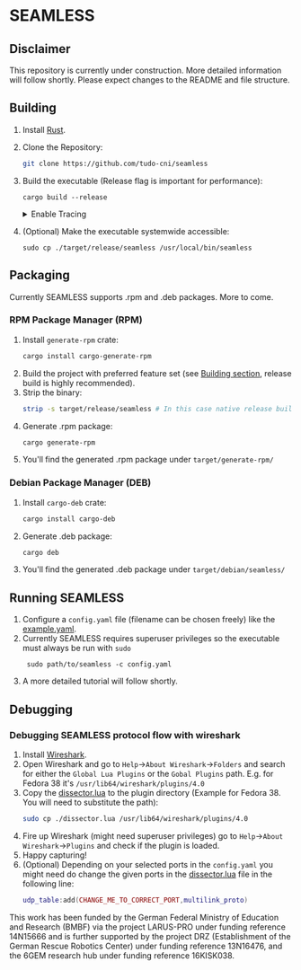 # SEAMLESS

## Disclaimer
This repository is currently under construction. More detailed information will follow shortly. Please expect changes to the README and file structure.

## Building 
1. Install [Rust](https://www.rust-lang.org/tools/install).
2. Clone the Repository:
    ```sh
    git clone https://github.com/tudo-cni/seamless
    ```
3. Build the executable (Release flag is important for performance):
    ```
    cargo build --release
    ```
    <details>
    <summary>Enable Tracing</summary>
    
    You may want to enable the tracing feature at the cost of performance.
    To build with tracing:
    ```sh
    cargo build -F tracing --release
    ```
    </details>

4. (Optional) Make the executable systemwide accessible:
    ```
    sudo cp ./target/release/seamless /usr/local/bin/seamless
    ```
## Packaging

Currently SEAMLESS supports .rpm and .deb packages. More to come.

### RPM Package Manager (RPM)
1. Install `generate-rpm` crate:
    ```bash
    cargo install cargo-generate-rpm
    ```
2. Build the project with preferred feature set (see [Building section](#building), release build is highly recommended).
3. Strip the binary:
    ```bash
    strip -s target/release/seamless # In this case native release build, substitute path for different build configurations
    ```
4. Generate .rpm package:
    ```bash
    cargo generate-rpm
    ```
5. You'll find the generated .rpm package under `target/generate-rpm/`

### Debian Package Manager (DEB)
1. Install `cargo-deb` crate:
    ```bash
    cargo install cargo-deb
    ```
2. Generate .deb package:
    ```bash
    cargo deb
    ```
3. You'll find the generated .deb package under `target/debian/seamless/`

## Running SEAMLESS 

1. Configure a `config.yaml` file (filename can be chosen freely) like the [example.yaml](./example.yaml).
2. Currently SEAMLESS requires superuser privileges so the executable must always be run with `sudo`
   ```
    sudo path/to/seamless -c config.yaml
    ```
3. A more detailed tutorial will follow shortly.

## Debugging

### Debugging SEAMLESS protocol flow with wireshark 
1. Install [Wireshark](https://www.wireshark.org).
2. Open Wireshark and go to `Help`->`About Wireshark`->`Folders` and search for either the `Global Lua Plugins` or the `Gobal Plugins` path. E.g. for Fedora 38 it's  `/usr/lib64/wireshark/plugins/4.0`
3. Copy the [dissector.lua](./dissector.lua) to the plugin directory (Example for Fedora 38. You will need to substitute the path):
    ```sh 
    sudo cp ./dissector.lua /usr/lib64/wireshark/plugins/4.0
    ```
4. Fire up Wireshark (might need superuser privileges) go to `Help`->`About Wireshark`->`Plugins` and check if the plugin is loaded.
5. Happy capturing!
6. (Optional) Depending on your selected ports in the `config.yaml` you might need do change the given ports in the [dissector.lua](./dissector.lua) file in the following line:
    ```lua
    udp_table:add(CHANGE_ME_TO_CORRECT_PORT,multilink_proto)
    ```

This work has been funded by the German Federal Ministry of Education and Research (BMBF) via the project LARUS-PRO under funding reference 14N15666 and is further supported by the project DRZ (Establishment of the German Rescue Robotics Center) under funding reference 13N16476, and the 6GEM research hub under funding reference 16KISK038.

